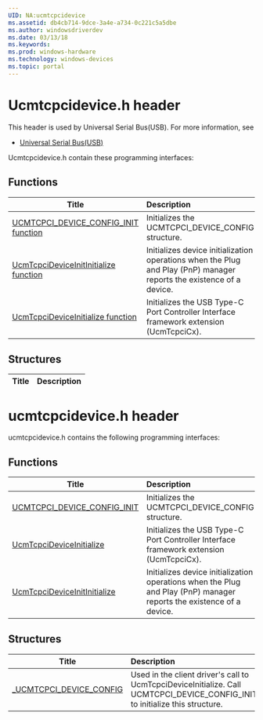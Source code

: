 ```yaml
---
UID: NA:ucmtcpcidevice
ms.assetid: db4cb714-9dce-3a4e-a734-0c221c5a5dbe
ms.author: windowsdriverdev
ms.date: 03/13/18
ms.keywords: 
ms.prod: windows-hardware
ms.technology: windows-devices
ms.topic: portal
---
```


# Ucmtcpcidevice.h header



This header is used by Universal Serial Bus(USB). For more information, see
- [Universal Serial Bus(USB)](../_usbref/index.md)

Ucmtcpcidevice.h contain these programming interfaces:


## Functions

| Title   | Description   |
| ---- |:---- |
| [UCMTCPCI_DEVICE_CONFIG_INIT function](nf-ucmtcpcidevice-ucmtcpci_device_config_init.md) | Initializes the UCMTCPCI_DEVICE_CONFIG structure. |
| [UcmTcpciDeviceInitInitialize function](nf-ucmtcpcidevice-ucmtcpcideviceinitinitialize.md) | Initializes device initialization operations when the Plug and Play (PnP) manager reports the existence of a device. |
| [UcmTcpciDeviceInitialize function](nf-ucmtcpcidevice-ucmtcpcideviceinitialize.md) | Initializes the USB Type-C Port Controller Interface framework extension (UcmTcpciCx). |

## Structures

| Title   | Description   |
| ---- |:----

# ucmtcpcidevice.h header



ucmtcpcidevice.h contains the following programming interfaces:





## Functions
| Title | Description |
| ---- |:---- |
| [UCMTCPCI_DEVICE_CONFIG_INIT](nf-ucmtcpcidevice-ucmtcpci_device_config_init.md) | Initializes the UCMTCPCI_DEVICE_CONFIG structure. |
| [UcmTcpciDeviceInitialize](nf-ucmtcpcidevice-ucmtcpcideviceinitialize.md) | Initializes the USB Type-C Port Controller Interface framework extension (UcmTcpciCx). |
| [UcmTcpciDeviceInitInitialize](nf-ucmtcpcidevice-ucmtcpcideviceinitinitialize.md) | Initializes device initialization operations when the Plug and Play (PnP) manager reports the existence of a device. |



## Structures
| Title | Description |
| ---- |:---- |
| [_UCMTCPCI_DEVICE_CONFIG](ns-ucmtcpcidevice-_ucmtcpci_device_config.md) | Used in the client driver's call to UcmTcpciDeviceInitialize. Call UCMTCPCI_DEVICE_CONFIG_INIT to initialize this structure. |